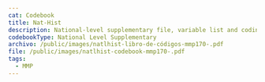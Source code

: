 ```yaml
---
cat: Codebook
title: Nat-Hist
description: National-level supplementary file, variable list and coding.
codebookType: National Level Supplementary
archivo: /public/images/natlhist-libro-de-códigos-mmp170-.pdf
file: /public/images/natlhist-codebook-mmp170-.pdf
tags:
  - MMP
---
```

